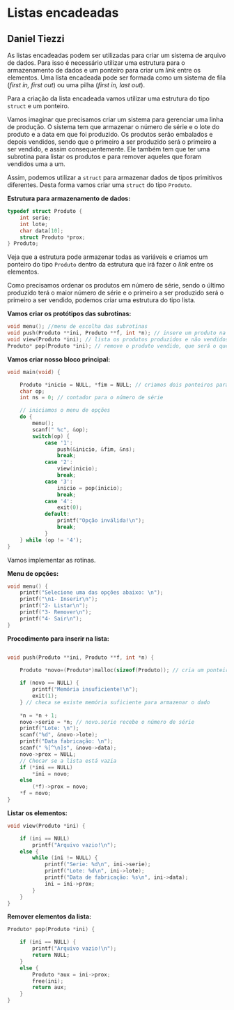 # Listas encadeadas

## Daniel Tiezzi

As listas encadeadas podem ser utilizadas para criar um sistema de arquivo de dados. Para isso é necessário utilizar uma estrutura para o armazenamento de dados e um ponteiro para criar um *link* entre os elementos. Uma lista encadeada pode ser formada como um sistema de fila (*first in, first out*) ou uma pilha (*first in, last out*).

Para a criação da lista encadeada vamos utilizar uma estrutura do tipo `struct` e um ponteiro.

Vamos imaginar que precisamos criar um sistema para gerenciar uma linha de produção. O sistema tem que armazenar o número de série e o lote do produto e a data em que foi produzido. Os produtos serão embalados e depois vendidos, sendo que o primeiro a ser produzido será o primeiro a ser vendido, e assim consequentemente. Ele também tem que ter uma subrotina para listar os produtos e para remover aqueles que foram vendidos uma a um.

Assim, podemos utilizar  a `struct` para armazenar dados de tipos primitivos diferentes. Desta forma vamos criar uma `struct` do tipo `Produto`.

**Estrutura para armazenamento de dados:**

```c
typedef struct Produto {
	int serie;
	int lote;
	char data[10];
	struct Produto *prox;
} Produto;
```

Veja que a estrutura pode armazenar todas as variáveis e criamos um ponteiro do tipo `Produto` dentro da estrutura que irá fazer o *link* entre os elementos.

Como precisamos ordenar os produtos em número de série, sendo o último produzido terá o maior número de série e o primeiro a ser produzido será o primeiro a ser vendido, podemos criar uma estrutura do tipo lista.

**Vamos criar os protótipos das subrotinas:**

```c
void menu(); //menu de escolha das subrotinas
void push(Produto **ini, Produto **f, int *n); // insere um produto na lista.
void view(Produto *ini); // lista os produtos produzidos e não vendidos
Produto* pop(Produto *ini); // remove o produto vendido, que será o que foi produzido antes
```


**Vamos criar nosso bloco principal:**

```c
void main(void) {

	Produto *inicio = NULL, *fim = NULL; // criamos dois ponteiros para o início e o fim da fila
	char op;
	int ns = 0; // contador para o número de série

	// iniciamos o menu de opções
	do {
		menu();
		scanf(" %c", &op);
		switch(op) {
			case '1':
				push(&inicio, &fim, &ns);
				break;
			case '2':
				view(inicio);
				break;	
			case '3':
				inicio = pop(inicio);
				break;
			case '4':
				exit(0);
			default:
				printf("Opção inválida!\n");
				break;
			}
	} while (op != '4');
}
```

Vamos implementar as rotinas. 

**Menu de opções:**

```c
void menu() {
	printf("Selecione uma das opções abaixo: \n");
	printf("\n1- Inserir\n");
	printf("2- Listar\n");
	printf("3- Remover\n");
	printf("4- Sair\n");
}

```
**Procedimento para inserir na lista:**

```c

void push(Produto **ini, Produto **f, int *n) {

	Produto *novo=(Produto*)malloc(sizeof(Produto)); // cria um ponteiro novo e faz alocação dinâmica de memória para armazenar todas as variáveis necessárias
	
	if (novo == NULL) {
		printf("Memória insuficiente!\n");
		exit(1);
	} // checa se existe memória suficiente para armazenar o dado
	
	*n = *n + 1;
	novo->serie = *n; // novo.serie recebe o número de série
	printf("Lote: \n");
	scanf("%d", &novo->lote);
	printf("Data fabricação: \n");
	scanf(" %[^\n]s", &novo->data);
	novo->prox = NULL;
	// Checar se a lista está vazia
	if (*ini == NULL)
		*ini = novo;
	else
		(*f)->prox = novo;
	*f = novo;
}

```


**Listar os elementos:**

```c
void view(Produto *ini) {

	if (ini == NULL)
		printf("Arquivo vazio!\n");
	else {
		while (ini != NULL) {
			printf("Serie: %d\n", ini->serie);
			printf("Lote: %d\n", ini->lote);
			printf("Data de fabricação: %s\n", ini->data);
			ini = ini->prox;
		}
	}
}

```


**Remover elementos da lista:**

```c
Produto* pop(Produto *ini) {

	if (ini == NULL) {
		printf("Arquivo vazio!\n");
		return NULL;
	}
	else {
		Produto *aux = ini->prox;
		free(ini);
		return aux;
	}
}

```
